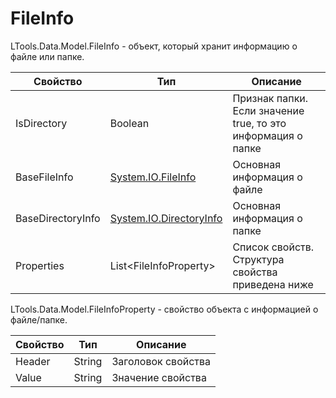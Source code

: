  # FileInfo
 
 LTools.Data.Model.FileInfo - объект, который хранит информацию о файле или папке.
 
| Свойство             | Тип                                               | Описание                                           |
| -------------------- | ------------------------------------------------- | -------------------------------------------------- |
| IsDirectory          | Boolean                                           | Признак папки. Если значение true, то это информация о папке   |
| BaseFileInfo         | [System.IO.FileInfo](https://learn.microsoft.com/ru-RU/dotnet/api/system.io.fileinfo?view=net-5.0) | Основная информация о файле   |
| BaseDirectoryInfo    | [System.IO.DirectoryInfo](https://learn.microsoft.com/ru-RU/dotnet/api/system.io.directoryinfo?view=net-6.0) | Основная информация о папке   |
| Properties           | List\<FileInfoProperty\>                          | Список свойств. Структура свойства приведена ниже |

LTools.Data.Model.FileInfoProperty - свойство объекта с информацией о файле/папке.

| Свойство             | Тип                                               | Описание                                           |
| -------------------- | ------------------------------------------------- | -------------------------------------------------- |
| Header               | String                                            | Заголовок свойства    |
| Value                | String                                            | Значение свойства     |

 
 
 
